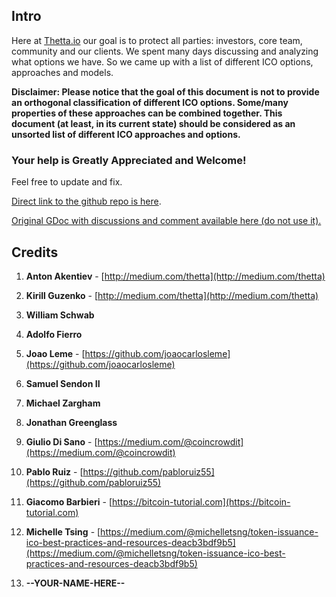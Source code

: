 ## Intro

Here at [Thetta.io](https://web.thetta.io) our goal is to protect all parties: investors, core team, community and our clients. We spent many days discussing and analyzing what options we have. So we came up with a list of different ICO options, approaches and models.

**Disclaimer: Please notice that the goal of this document is not to provide an orthogonal classification of different ICO options. Some/many properties of these approaches can be combined together. This document \(at least, in its current state\) should be considered as an unsorted list of different ICO approaches and options.**

### Your help is Greatly Appreciated and Welcome!

Feel free to update and fix.

[Direct link to the github repo is here](https://github.com/Thetta/GitBook_ICO-Approaches).

[Original GDoc with discussions and comment available here \(do not use it\).](https://docs.google.com/document/d/1hnMjwaaYUZGch-rprvAtqay9e_ivePCpezBY5ywrrKE/edit?ts=5a6b63ce)

## **Credits**

1. **Anton Akentiev** - [http://medium.com/thetta](http://medium.com/thetta)

2. **Kirill Guzenko** - [http://medium.com/thetta](http://medium.com/thetta)

3. **William Schwab**

4. **Adolfo Fierro**

5. **Joao Leme** - [https://github.com/joaocarlosleme](https://github.com/joaocarlosleme)

6. **Samuel Sendon II**

7. **Michael Zargham**

8. **Jonathan Greenglass**

9. **Giulio Di Sano** - [https://medium.com/@coincrowdit](https://medium.com/@coincrowdit)

10. **Pablo Ruiz** - [https://github.com/pabloruiz55](https://github.com/pabloruiz55)

11. **Giacomo Barbieri** - [https://bitcoin-tutorial.com](https://bitcoin-tutorial.com)

12. **Michelle Tsing** - [https://medium.com/@michelletsng/token-issuance-ico-best-practices-and-resources-deacb3bdf9b5](https://medium.com/@michelletsng/token-issuance-ico-best-practices-and-resources-deacb3bdf9b5)

13. **--YOUR-NAME-HERE--**



